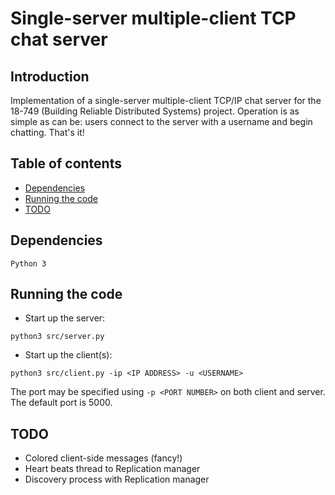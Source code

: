 # Single-server multiple-client TCP chat server

## Introduction
Implementation of a single-server multiple-client TCP/IP chat server for the 18-749 (Building Reliable Distributed Systems) project. Operation is as simple as can be: users connect to the server with a username and begin chatting. That's it! 

## Table of contents
<!--ts-->
   * [Dependencies](#dependencies)
   * [Running the code](#running)
   * [TODO](#todo)
<!--te-->

<a name="dependencies"></a>
## Dependencies
```
Python 3
```

<a name="running"></a>
## Running the code
- Start up the server:
```
python3 src/server.py
```
- Start up the client(s):
```
python3 src/client.py -ip <IP ADDRESS> -u <USERNAME>
```

The port may be specified using ```-p <PORT NUMBER>``` on both client and server. The default port is 5000.

<a name="todo"></a>
## TODO
- Colored client-side messages (fancy!)
- Heart beats thread to Replication manager
- Discovery process with Replication manager